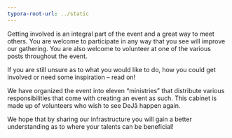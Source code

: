 ```yaml
---
typora-root-url: ../static
---
```


Getting involved is an integral part of the event and a great way to meet others.  You are welcome to participate in any way that you see will improve our gathering.  You are also welcome to volunteer at one of the various posts throughout the event. 

If you are still unsure as to what you would like to do, how you could get involved or need some inspiration – read on!



We have organized the event into eleven “ministries” that distribute various responsibilities that come with creating an event as such. This cabinet is made up of volunteers  who wish to see DeJā happen again. 

We hope that by sharing our infrastructure you will gain a better understanding as to where your talents can be beneficial!

